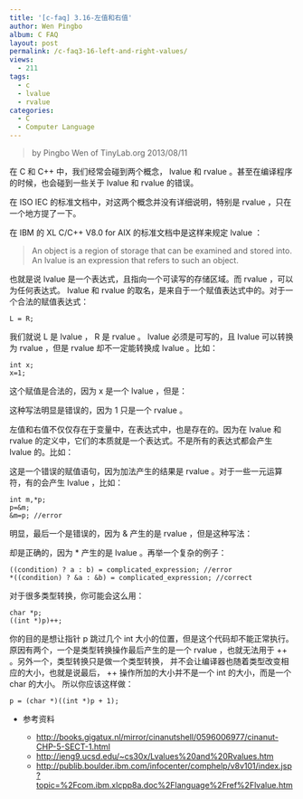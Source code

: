 ```yaml
---
title: '[c-faq] 3.16-左值和右值'
author: Wen Pingbo
album: C FAQ
layout: post
permalink: /c-faq3-16-left-and-right-values/
views:
  - 211
tags:
  - c
  - lvalue
  - rvalue
categories:
  - C
  - Computer Language
---
```


> by Pingbo Wen of TinyLab.org
> 2013/08/11

在 C 和 C++ 中，我们经常会碰到两个概念， lvalue 和 rvalue 。甚至在编译程序的时候，也会碰到一些关于 lvalue 和 rvalue 的错误。

在 ISO IEC 的标准文档中，对这两个概念并没有详细说明，特别是 rvalue ，只在一个地方提了一下。

在 IBM 的 XL C/C++ V8.0 for AIX  的标准文档中是这样来规定 lvalue ：

> An object is a region of storage that can be examined and stored into. An lvalue is an expression that refers to such an object.

也就是说 lvalue 是一个表达式，且指向一个可读写的存储区域。而 rvalue ，可以为任何表达式。 lvalue 和 rvalue 的取名，是来自于一个赋值表达式中的。对于一个合法的赋值表达式：

    L = R;

我们就说 L 是 lvalue ， R 是 rvalue 。 lvalue 必须是可写的，且 lvalue 可以转换为 rvalue ，但是 rvalue 却不一定能转换成 lvalue 。比如：

    int x;
    x=1;

这个赋值是合法的，因为 x 是一个 lvalue ，但是：

这种写法明显是错误的，因为 1 只是一个 rvalue 。

左值和右值不仅仅存在于变量中，在表达式中，也是存在的。因为在 lvalue 和 rvalue 的定义中，它们的本质就是一个表达式。不是所有的表达式都会产生 lvalue 的。比如：

这是一个错误的赋值语句，因为加法产生的结果是 rvalue 。对于一些一元运算符，有的会产生 lvalue ，比如：

    int m,*p;
    p=&m;
    &m=p; //error

明显，最后一个是错误的，因为 & 产生的是 rvalue ，但是这种写法：

却是正确的，因为 * 产生的是 lvalue 。再举一个复杂的例子：

    ((condition) ? a : b) = complicated_expression; //error
    *((condition) ? &a : &b) = complicated_expression; //correct

对于很多类型转换，你可能会这么用：

    char *p;
    ((int *)p)++;

你的目的是想让指针 p 跳过几个 int 大小的位置，但是这个代码却不能正常执行。   原因有两个，一个是类型转换操作最后产生的是一个 rvalue ，也就无法用于 ++ 。另外一个，类型转换只是做一个类型转换，   并不会让编译器也随着类型改变相应的大小，也就是说最后， ++ 操作所加的大小并不是一个 int 的大小，而是一个 char 的大小。   所以你应该这样做：

    p = (char *)((int *)p + 1);

* 参考资料

  * <http://books.gigatux.nl/mirror/cinanutshell/0596006977/cinanut-CHP-5-SECT-1.html>
  * <http://ieng9.ucsd.edu/~cs30x/Lvalues%20and%20Rvalues.htm>
  * <http://publib.boulder.ibm.com/infocenter/comphelp/v8v101/index.jsp?topic=%2Fcom.ibm.xlcpp8a.doc%2Flanguage%2Fref%2Flvalue.htm>
